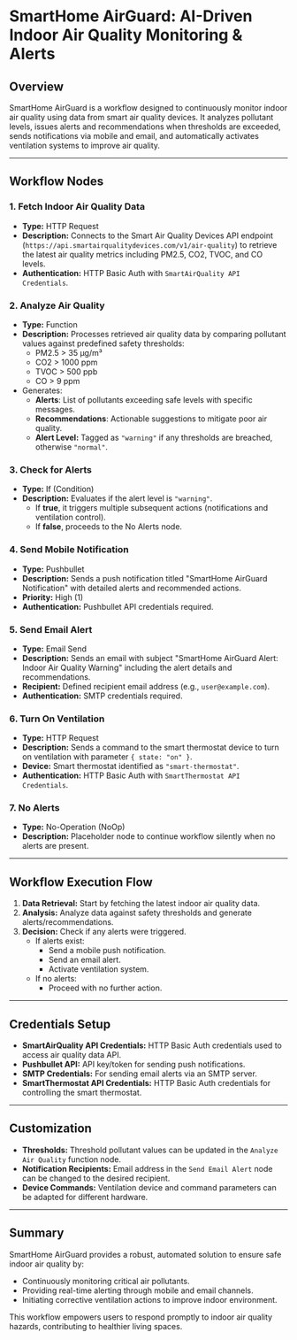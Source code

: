 # SmartHome AirGuard: AI-Driven Indoor Air Quality Monitoring & Alerts

## Overview
SmartHome AirGuard is a workflow designed to continuously monitor indoor air quality using data from smart air quality devices. It analyzes pollutant levels, issues alerts and recommendations when thresholds are exceeded, sends notifications via mobile and email, and automatically activates ventilation systems to improve air quality.

---

## Workflow Nodes

### 1. Fetch Indoor Air Quality Data
- **Type:** HTTP Request
- **Description:** Connects to the Smart Air Quality Devices API endpoint (`https://api.smartairqualitydevices.com/v1/air-quality`) to retrieve the latest air quality metrics including PM2.5, CO2, TVOC, and CO levels.
- **Authentication:** HTTP Basic Auth with `SmartAirQuality API Credentials`.

### 2. Analyze Air Quality
- **Type:** Function
- **Description:** Processes retrieved air quality data by comparing pollutant values against predefined safety thresholds:
  - PM2.5 > 35 µg/m³
  - CO2 > 1000 ppm
  - TVOC > 500 ppb
  - CO > 9 ppm
- Generates:
  - **Alerts**: List of pollutants exceeding safe levels with specific messages.
  - **Recommendations**: Actionable suggestions to mitigate poor air quality.
  - **Alert Level:** Tagged as `"warning"` if any thresholds are breached, otherwise `"normal"`.

### 3. Check for Alerts
- **Type:** If (Condition)
- **Description:** Evaluates if the alert level is `"warning"`.
  - If **true**, it triggers multiple subsequent actions (notifications and ventilation control).
  - If **false**, proceeds to the No Alerts node.

### 4. Send Mobile Notification
- **Type:** Pushbullet
- **Description:** Sends a push notification titled "SmartHome AirGuard Notification" with detailed alerts and recommended actions.
- **Priority:** High (1)
- **Authentication:** Pushbullet API credentials required.

### 5. Send Email Alert
- **Type:** Email Send
- **Description:** Sends an email with subject "SmartHome AirGuard Alert: Indoor Air Quality Warning" including the alert details and recommendations.
- **Recipient:** Defined recipient email address (e.g., `user@example.com`).
- **Authentication:** SMTP credentials required.

### 6. Turn On Ventilation
- **Type:** HTTP Request
- **Description:** Sends a command to the smart thermostat device to turn on ventilation with parameter `{ state: "on" }`.
- **Device:** Smart thermostat identified as `"smart-thermostat"`.
- **Authentication:** HTTP Basic Auth with `SmartThermostat API Credentials`.

### 7. No Alerts
- **Type:** No-Operation (NoOp)
- **Description:** Placeholder node to continue workflow silently when no alerts are present.

---

## Workflow Execution Flow

1. **Data Retrieval:** Start by fetching the latest indoor air quality data.
2. **Analysis:** Analyze data against safety thresholds and generate alerts/recommendations.
3. **Decision:** Check if any alerts were triggered.
   - If alerts exist:
     - Send a mobile push notification.
     - Send an email alert.
     - Activate ventilation system.
   - If no alerts:
     - Proceed with no further action.

---

## Credentials Setup

- **SmartAirQuality API Credentials:** HTTP Basic Auth credentials used to access air quality data API.
- **Pushbullet API:** API key/token for sending push notifications.
- **SMTP Credentials:** For sending email alerts via an SMTP server.
- **SmartThermostat API Credentials:** HTTP Basic Auth credentials for controlling the smart thermostat.

---

## Customization

- **Thresholds:** Threshold pollutant values can be updated in the `Analyze Air Quality` function node.
- **Notification Recipients:** Email address in the `Send Email Alert` node can be changed to the desired recipient.
- **Device Commands:** Ventilation device and command parameters can be adapted for different hardware.

---

## Summary

SmartHome AirGuard provides a robust, automated solution to ensure safe indoor air quality by:
- Continuously monitoring critical air pollutants.
- Providing real-time alerting through mobile and email channels.
- Initiating corrective ventilation actions to improve indoor environment.

This workflow empowers users to respond promptly to indoor air quality hazards, contributing to healthier living spaces.